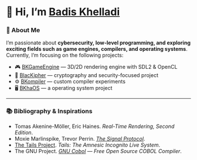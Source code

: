 # 👋 Hi, I’m [Badis Khelladi](https://www.linkedin.com/in/badis-khelladi-360656349/)   

### 💫 About Me
I’m passionate about **cybersecurity, low-level programming, and exploring exciting fields such as game engines, compilers, and operating systems**.  
Currently, I’m focusing on the following projects:  

- 🎮 [BKGameEngine](https://github.com/katpercent/BKGameEngine) — 3D/2D rendering engine with SDL2 & OpenCL
- 🔐 [BlacKipher](https://github.com/katpercent/BlacKipher) — cryptography and security-focused project  
- ⚙️ [BKompiler](https://github.com/katpercent/BKompiler) — custom compiler experiments  
- 🖥️ [BKhaOS](https://github.com/katpercent/BlacKhaOS) — a operating system project  

---

### 📚 Bibliography & Inspirations

- Tomas Akenine-Möller, Eric Haines. *Real-Time Rendering, Second Edition*.
- Moxie Marlinspike, Trevor Perrin. *[The Signal Protocol](https://signal.org/docs/)*.  
- [The Tails Project](https://tails.net). *Tails: The Amnesic Incognito Live System*.  
- The GNU Project. *[GNU Cobol](https://www.gnu.org/software/gnucobol/) — Free Open Source COBOL Compiler*.  
